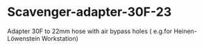 # Scavenger-adapter-30F-23
Adapter 30F to 22mm hose with air bypass holes ( e.g.for Heinen-Löwenstein Workstation)
